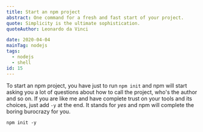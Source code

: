 ```yaml
---
title: Start an npm project
abstract: One command for a fresh and fast start of your project.
quote: Simplicity is the ultimate sophistication.
quoteAuthor: Leonardo da Vinci

date: 2020-04-04
mainTag: nodejs
tags:
  - nodejs
  - shell
id: 15
---
```


To start an npm project, you have just to run `npm init` and npm will start asking you a lot of questions about how to call the project, who's the author and so on. If you are like me and have complete trust on your tools and its choices, just add `-y` at the end. It stands for _yes_ and npm will complete the boring burocrazy for you.

```shell
npm init -y
```
